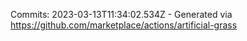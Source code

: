 Commits: 2023-03-13T11:34:02.534Z - Generated via https://github.com/marketplace/actions/artificial-grass
<br>
